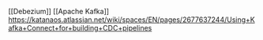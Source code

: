[[Debezium]] [[Apache Kafka]]
https://katanaos.atlassian.net/wiki/spaces/EN/pages/2677637244/Using+Kafka+Connect+for+building+CDC+pipelines